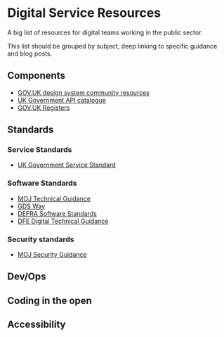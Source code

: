 # Digital Service Resources
A big list of resources for digital teams working in the public sector.

This list should be grouped by subject, deep linking to specific guidance and blog posts.

## Components
- [GOV.UK design system community resources](https://github.com/tijmenb/design-system-community-resources)
- [UK Government API catalogue](https://alphagov.github.io/api-catalogue/#apis-in-the-uk-government)
- [GOV.UK Registers](https://www.registers.service.gov.uk)

## Standards
### Service Standards
- [UK Government Service Standard](https://www.gov.uk/service-manual/service-standard)

### Software Standards
- [MOJ Technical Guidance](https://ministryofjustice.github.io/technical-guidance)
- [GDS Way](https://gds-way.cloudapps.digital/)
- [DEFRA Software Standards](https://github.com/DEFRA/software-development-standards)
- [DFE Digital Technical Guidance](https://dfe-digital.github.io/technology-guidance/)

### Security standards
- [MOJ Security Guidance](https://ministryofjustice.github.io/security-guidance/#moj-security--guidance)

## Dev/Ops

## Coding in the open

## Accessibility

